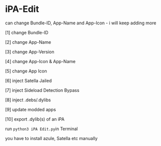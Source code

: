 # iPA-Edit
can change Bundle-ID, App-Name and App-Icon - i will keep adding more

[1] change Bundle-ID

[2] change App-Name

[3] change App-Version

[4] change App-Icon & App-Name

[5] change App Icon

[6] inject Satella Jailed

[7] inject Sideload Detection Bypass

[8] inject .debs/.dylibs

[9] update modded apps

[10] export .dylib(s) of an iPA


run `python3 iPA Edit.py`in Terminal

you have to install azule, Satella etc manually 
